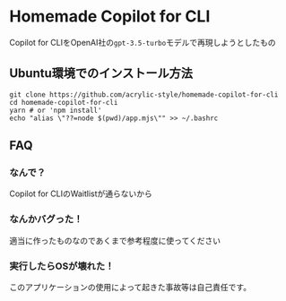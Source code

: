 # Homemade Copilot for CLI

Copilot for CLIをOpenAI社の`gpt-3.5-turbo`モデルで再現しようとしたもの

## Ubuntu環境でのインストール方法

```shell
git clone https://github.com/acrylic-style/homemade-copilot-for-cli
cd homemade-copilot-for-cli
yarn # or 'npm install'
echo "alias \"??=node $(pwd)/app.mjs\"" >> ~/.bashrc
```

## FAQ

### なんで？

Copilot for CLIのWaitlistが通らないから

### なんかバグった！

適当に作ったものなのであくまで参考程度に使ってください

### 実行したらOSが壊れた！

このアプリケーションの使用によって起きた事故等は自己責任です。

